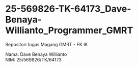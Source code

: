 # 25-569826-TK-64173_Dave-Benaya-Willianto_Programmer_GMRT
Repositori tugas Magang GMRT - FK IK

Nama: Dave Benaya Willianto  
NIM: 25/569826/TK/64173
